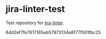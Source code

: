 # jira-linter-test

Test repository for [jira-linter].

[jira-linter]: https://github.com/btwrk/action-jira-linter
64d2ef7fe7617165eb57973134e8f77f501fbc25
